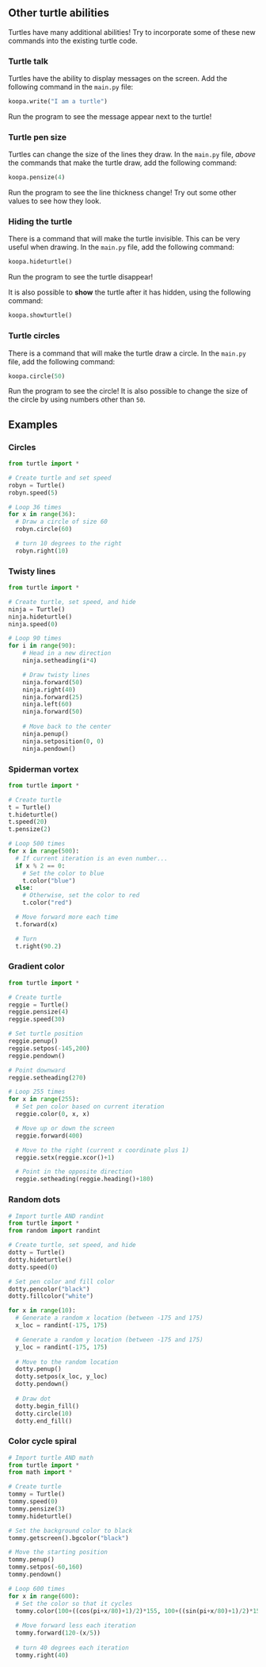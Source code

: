 ## Other turtle abilities
Turtles have many additional abilities! Try to incorporate some of these new commands into the existing turtle code.

### Turtle talk
Turtles have the ability to display messages on the screen. Add the following command in the `main.py` file:
```python
koopa.write("I am a turtle")
```

Run the program to see the message appear next to the turtle! 

### Turtle pen size
Turtles can change the size of the lines they draw. In the `main.py` file, _above_ the commands that make the turtle draw, add the following command:
```python
koopa.pensize(4)
```

Run the program to see the line thickness change! Try out some other values to see how they look.

### Hiding the turtle
There is a command that will make the turtle invisible. This can be very useful when drawing. In the `main.py` file, add the following command:
```python
koopa.hideturtle()
```

Run the program to see the turtle disappear!

It is also possible to **show** the turtle after it has hidden, using the following command:
```python
koopa.showturtle()
```

### Turtle circles
There is a command that will make the turtle draw a circle. In the `main.py` file, add the following command:
```python
koopa.circle(50)
```

Run the program to see the circle! It is also possible to change the size of the circle by using numbers other than `50`.

## Examples
### Circles
```python
from turtle import *

# Create turtle and set speed
robyn = Turtle()
robyn.speed(5)

# Loop 36 times
for x in range(36):
  # Draw a circle of size 60
  robyn.circle(60)

  # turn 10 degrees to the right
  robyn.right(10)
```

### Twisty lines
```python
from turtle import *

# Create turtle, set speed, and hide
ninja = Turtle()
ninja.hideturtle()
ninja.speed(0)

# Loop 90 times
for i in range(90):
    # Head in a new direction
    ninja.setheading(i*4)

    # Draw twisty lines
    ninja.forward(50)
    ninja.right(40)
    ninja.forward(25)
    ninja.left(60)
    ninja.forward(50)
    
    # Move back to the center
    ninja.penup()
    ninja.setposition(0, 0)
    ninja.pendown()
```

### Spiderman vortex
```python
from turtle import *

# Create turtle
t = Turtle()
t.hideturtle()
t.speed(20)
t.pensize(2)

# Loop 500 times
for x in range(500):
  # If current iteration is an even number...
  if x % 2 == 0:
    # Set the color to blue
    t.color("blue")
  else:
    # Otherwise, set the color to red
    t.color("red")

  # Move forward more each time
  t.forward(x)

  # Turn
  t.right(90.2)
```

### Gradient color
```python
from turtle import *

# Create turtle
reggie = Turtle()
reggie.pensize(4)
reggie.speed(30)

# Set turtle position
reggie.penup()
reggie.setpos(-145,200)
reggie.pendown()

# Point downward
reggie.setheading(270)

# Loop 255 times
for x in range(255):
  # Set pen color based on current iteration
  reggie.color(0, x, x)

  # Move up or down the screen
  reggie.forward(400)

  # Move to the right (current x coordinate plus 1)
  reggie.setx(reggie.xcor()+1)

  # Point in the opposite direction
  reggie.setheading(reggie.heading()+180)
```

### Random dots
```python
# Import turtle AND randint
from turtle import *
from random import randint

# Create turtle, set speed, and hide
dotty = Turtle()
dotty.hideturtle()
dotty.speed(0)

# Set pen color and fill color
dotty.pencolor("black")
dotty.fillcolor("white")

for x in range(10):
  # Generate a random x location (between -175 and 175)
  x_loc = randint(-175, 175)

  # Generate a random y location (between -175 and 175)
  y_loc = randint(-175, 175)
  
  # Move to the random location 
  dotty.penup()
  dotty.setpos(x_loc, y_loc)
  dotty.pendown()
  
  # Draw dot
  dotty.begin_fill()
  dotty.circle(10)
  dotty.end_fill()
```

### Color cycle spiral
```python
# Import turtle AND math
from turtle import *
from math import *

# Create turtle
tommy = Turtle()
tommy.speed(0)
tommy.pensize(3)
tommy.hideturtle()

# Set the background color to black
tommy.getscreen().bgcolor("black")

# Move the starting position
tommy.penup()
tommy.setpos(-60,160)
tommy.pendown()

# Loop 600 times
for x in range(600):
  # Set the color so that it cycles
  tommy.color(100+((cos(pi+x/80)+1)/2)*155, 100+((sin(pi+x/80)+1)/2)*155, 100+((sin(x/80)+1)/2)*155)
  
  # Move forward less each iteration
  tommy.forward(120-(x/5))
  
  # turn 40 degrees each iteration
  tommy.right(40)
```
